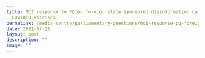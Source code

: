 ```yaml
---
title: MCI response to PQ on foreign state sponsored disinformation campaigns on
  COVID19 vaccines
permalink: /media-centre/parliamentary-questions/mci-response-pq-foreign-disinformation-covid19vaccines/
date: 2021-07-26
layout: post
description: ""
image: ""
---
```

